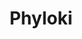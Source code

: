 ---
title: "Phyloki"
excerpt: "<b>About:</b> Tool to automatically annotate phylogenetic trees<br/><b>Status:</b> Released<br/><img src='/images/phyloki/phyloki_logo_light.png' width='500px'>"
collection: tools
external_url: https://github.com/iliapopov17/phyloki
---
